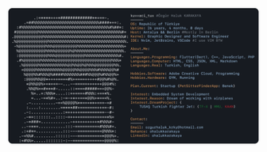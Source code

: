 <a href="https://github.com/ohalukkarakaya/ohalukkarakaya">
  <picture>
    <source media="(prefers-color-scheme: dark)" srcset="https://raw.githubusercontent.com/ohalukkarakaya/ohalukkarakaya/main/dark_mode.svg">
    <img alt="Özgür Haluk Karakaya's GitHub Profile README" src="https://raw.githubusercontent.com/ohalukkarakaya/ohalukkarakaya/main/light_mode.svg">
  </picture>
</a>
